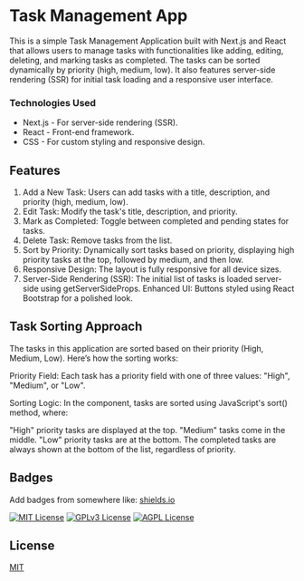 
# Task Management App

This is a simple Task Management Application built with Next.js and React that allows users to manage tasks with functionalities like adding, editing, deleting, and marking tasks as completed. The tasks can be sorted dynamically by priority (high, medium, low). It also features server-side rendering (SSR) for initial task loading and a responsive user interface.


### Technologies Used

- Next.js - For server-side rendering (SSR).
- React - Front-end framework.
- CSS - For custom styling and responsive design.









## Features

1. Add a New Task: Users can add tasks with a title, description, and priority (high, medium, low).
2. Edit Task: Modify the task's title, description, and priority.
3. Mark as Completed: Toggle between completed and pending states for tasks.
4. Delete Task: Remove tasks from the list.
5. Sort by Priority: Dynamically sort tasks based on priority, displaying high priority tasks at the top, followed by medium, and then low.
6. Responsive Design: The layout is fully responsive for all device sizes.
7. Server-Side Rendering (SSR): The initial list of tasks is loaded server-side using getServerSideProps.
Enhanced UI: Buttons styled using React Bootstrap for a polished look.


## Task Sorting Approach
The tasks in this application are sorted based on their priority (High, Medium, Low). Here’s how the sorting works:

Priority Field: Each task has a priority field with one of three values: "High", "Medium", or "Low".

Sorting Logic: In the component, tasks are sorted using JavaScript's sort() method, where:

"High" priority tasks are displayed at the top.
"Medium" tasks come in the middle.
"Low" priority tasks are at the bottom.
The completed tasks are always shown at the bottom of the list, regardless of priority.

## Badges

Add badges from somewhere like: [shields.io](https://shields.io/)

[![MIT License](https://img.shields.io/badge/License-MIT-green.svg)](https://choosealicense.com/licenses/mit/)
[![GPLv3 License](https://img.shields.io/badge/License-GPL%20v3-yellow.svg)](https://opensource.org/licenses/)
[![AGPL License](https://img.shields.io/badge/license-AGPL-blue.svg)](http://www.gnu.org/licenses/agpl-3.0)


## License

[MIT](https://choosealicense.com/licenses/mit/)

